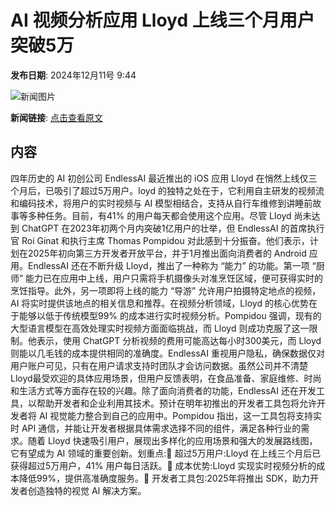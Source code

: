 # AI 视频分析应用 Lloyd 上线三个月用户突破5万

**发布日期**: 2024年12月11号 9:44

![新闻图片](https://upload.chinaz.com/2024/1211/6386953584359551375923514.png)

**新闻链接**: [点击查看原文](https://www.aibase.com/zh/news/13876)

## 内容

四年历史的 AI 初创公司 EndlessAI 最近推出的 iOS 应用 Lloyd 在悄然上线仅三个月后，已吸引了超过5万用户。loyd 的独特之处在于，它利用自主研发的视频流和编码技术，将用户的实时视频与 AI 模型相结合，支持从自行车维修到讲睡前故事等多种任务。目前，有41% 的用户每天都会使用这个应用。尽管 Lloyd 尚未达到 ChatGPT 在2023年初两个月内突破1亿用户的壮举，但 EndlessAI 的首席执行官 Roi Ginat 和执行主席 Thomas Pompidou 对此感到十分振奋。他们表示，计划在2025年初向第三方开发者开放平台，并于1月推出面向消费者的 Android 应用。EndlessAI 还在不断升级 Lloyd，推出了一种称为 “能力” 的功能。第一项 “厨师” 能力已在应用中上线，用户只需将手机摄像头对准烹饪区域，便可获得实时的烹饪指导。此外，另一项即将上线的能力 “导游” 允许用户拍摄特定地点的视频，AI 将实时提供该地点的相关信息和推荐。在视频分析领域，Lloyd 的核心优势在于能够以低于传统模型99% 的成本进行实时视频分析。Pompidou 强调，现有的大型语言模型在高效处理实时视频方面面临挑战，而 Lloyd 则成功克服了这一限制。他表示，使用 ChatGPT 分析视频的费用可能高达每小时300美元，而 Lloyd 则能以几毛钱的成本提供相同的准确度。EndlessAI 重视用户隐私，确保数据仅对用户账户可见，只有在用户请求支持时团队才会访问数据。虽然公司并不清楚 Lloyd最受欢迎的具体应用场景，但用户反馈表明，在食品准备、家庭维修、时尚和生活方式等方面存在较的兴趣。除了面向消费者的功能，EndlessAI 还在开发工具，以帮助开发者和企业利用其技术。预计在明年初推出的开发者工具包将允许开发者将 AI 视觉能力整合到自己的应用中。Pompidou 指出，这一工具包将支持实时 API 通信，并能让开发者根据具体需求选择不同的组件，满足各种行业的需求。随着 Lloyd 快速吸引用户，展现出多样化的应用场景和强大的发展路线图，它有望成为 AI 领域的重要创新。划重点:🔹 超过5万用户:Lloyd 在上线三个月后已获得超过5万用户，41% 用户每日活跃。🔹 成本优势:Lloyd 实现实时视频分析的成本降低99%，提供高准确度服务。🔹 开发者工具包:2025年将推出 SDK，助力开发者创造独特的视觉 AI 解决方案。
